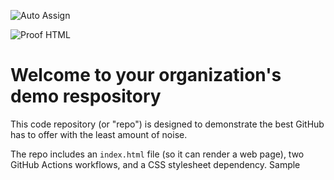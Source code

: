 ![Auto Assign](https://github.com/vipins-lab/demo-repository/actions/workflows/auto-assign.yml/badge.svg)

![Proof HTML](https://github.com/vipins-lab/demo-repository/actions/workflows/proof-html.yml/badge.svg)

# Welcome to your organization's demo respository
This code repository (or "repo") is designed to demonstrate the best GitHub has to offer with the least amount of noise.

The repo includes an `index.html` file (so it can render a web page), two GitHub Actions workflows, and a CSS stylesheet dependency.
Sample
